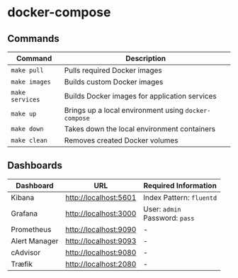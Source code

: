 # docker-compose

## Commands

| Command         | Description                                          |
|-----------------|------------------------------------------------------|
| `make pull`     | Pulls required Docker images                         |
| `make images`   | Builds custom Docker images                          |
| `make services` | Builds Docker images for application services        |
| `make up`       | Brings up a local environment using `docker-compose` |
| `make down`     | Takes down the local environment containers          |
| `make clean`    | Removes created Docker volumes                       |

## Dashboards

| Dashboard     | URL                                            | Required Information                 |
|---------------|------------------------------------------------|--------------------------------------|
| Kibana        | [http://localhost:5601](http://localhost:5601) | Index Pattern: `fluentd`             |
| Grafana       | [http://localhost:3000](http://localhost:3000) | User: `admin` <br/> Password: `pass` |
| Prometheus    | [http://localhost:9090](http://localhost:9090) | -                                    |
| Alert Manager | [http://localhost:9093](http://localhost:9093) | -                                    |
| cAdvisor      | [http://localhost:9080](http://localhost:9080) | -                                    |
| Træfik        | [http://localhost:2080](http://localhost:2080) | -                                    |
